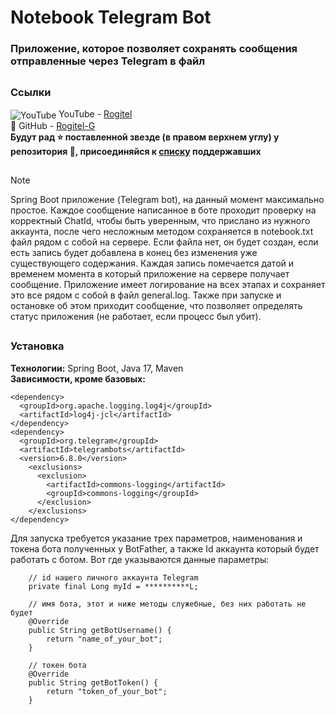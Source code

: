 # Notebook Telegram Bot
### Приложение, которое позволяет сохранять сообщения отправленные через Telegram в файл
##
### Ссылки 
<img src="https://cdn-icons-png.flaticon.com/16/3670/3670147.png" alt="YouTube" style="vertical-align: middle;"/> YouTube - [Rogitel](https://www.youtube.com/@Rogitel)   
🚀 GitHub - [Rogitel-G](https://github.com/Rogitel-G)  
**Будут рад ⭐ поставленной звезде (в правом верхнем углу) у репозитория 🙂, присоединяйся к [списку](https://github.com/Rogitel-G/notebook/stargazers) поддержавших**   
##
> [!NOTE]
>Spring Boot приложение (Telegram bot), на данный момент максимально простое. Каждое сообщение написанное в боте проходит проверку на корректный ChatId, 
>чтобы быть уверенным, что прислано из нужного аккаунта, после чего несложным методом сохраняется в notebook.txt файл рядом с собой на сервере. 
>Если файла нет, он будет создан, если есть запись будет добавлена в конец без изменения уже существующего содержания. 
>Каждая запись помечается датой и временем момента в который приложение на сервере получает сообщение.
>Приложение имеет логирование на всех этапах и сохраняет это все рядом с собой в файл general.log.
>Также при запуске и остановке об этом приходит сообщение, что позволяет определять статус приложения (не работает, если процесс был убит).  
##
### Установка
**Технологии:** Spring Boot, Java 17, Maven   
**Зависимости, кроме базовых:** 
```
<dependency>
  <groupId>org.apache.logging.log4j</groupId>
  <artifactId>log4j-jcl</artifactId>
</dependency>
<dependency>
  <groupId>org.telegram</groupId>
  <artifactId>telegrambots</artifactId>
  <version>6.8.0</version>
    <exclusions>
      <exclusion>
        <artifactId>commons-logging</artifactId>
        <groupId>commons-logging</groupId>
      </exclusion>
    </exclusions>
</dependency>
```

Для запуска требуется указание трех параметров, наименования и токена бота полученных у BotFather, а также Id аккаунта который будет работать с ботом. 
Вот где указываются данные параметры: 
```
    // id нашего личного аккаунта Telegram
    private final Long myId = **********L;
    
    // имя бота, этот и ниже методы служебные, без них работать не будет
    @Override
    public String getBotUsername() {
        return "name_of_your_bot";
    }

    // токен бота
    @Override
    public String getBotToken() {
        return "token_of_your_bot";
    }
```
